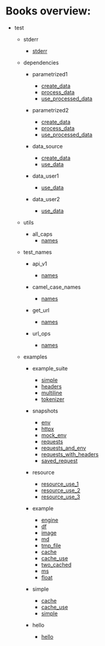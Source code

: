 # Books overview:

 * test
     * stderr
         * [stderr](test/stderr/stderr.md)

     * dependencies
         * parametrized1
             * [create_data](test/dependencies/parametrized1/create_data.md)
             * [process_data](test/dependencies/parametrized1/process_data.md)
             * [use_processed_data](test/dependencies/parametrized1/use_processed_data.md)

         * parametrized2
             * [create_data](test/dependencies/parametrized2/create_data.md)
             * [process_data](test/dependencies/parametrized2/process_data.md)
             * [use_processed_data](test/dependencies/parametrized2/use_processed_data.md)

         * data_source
             * [create_data](test/dependencies/data_source/create_data.md)
             * [use_data](test/dependencies/data_source/use_data.md)

         * data_user1
             * [use_data](test/dependencies/data_user1/use_data.md)

         * data_user2
             * [use_data](test/dependencies/data_user2/use_data.md)

     * utils
         * all_caps
             * [names](test/utils/all_caps/names.md)

     * test_names
         * api_v1
             * [names](test/test_names/api_v1/names.md)

         * camel_case_names
             * [names](test/test_names/camel_case_names/names.md)

         * get_url
             * [names](test/test_names/get_url/names.md)

         * url_ops
             * [names](test/test_names/url_ops/names.md)

     * examples
         * example_suite
             * [simple](test/examples/example_suite/simple.md)
             * [headers](test/examples/example_suite/headers.md)
             * [multiline](test/examples/example_suite/multiline.md)
             * [tokenizer](test/examples/example_suite/tokenizer.md)

         * snapshots
             * [env](test/examples/snapshots/env.md)
             * [httpx](test/examples/snapshots/httpx.md)
             * [mock_env](test/examples/snapshots/mock_env.md)
             * [requests](test/examples/snapshots/requests.md)
             * [requests_and_env](test/examples/snapshots/requests_and_env.md)
             * [requests_with_headers](test/examples/snapshots/requests_with_headers.md)
             * [saved_request](test/examples/snapshots/saved_request.md)

         * resource
             * [resource_use_1](test/examples/resource/resource_use_1.md)
             * [resource_use_2](test/examples/resource/resource_use_2.md)
             * [resource_use_3](test/examples/resource/resource_use_3.md)

         * example
             * [engine](test/examples/example/engine.md)
             * [df](test/examples/example/df.md)
             * [image](test/examples/example/image.md)
             * [md](test/examples/example/md.md)
             * [tmp_file](test/examples/example/tmp_file.md)
             * [cache](test/examples/example/cache.md)
             * [cache_use](test/examples/example/cache_use.md)
             * [two_cached](test/examples/example/two_cached.md)
             * [ms](test/examples/example/ms.md)
             * [float](test/examples/example/float.md)

         * simple
             * [cache](test/examples/simple/cache.md)
             * [cache_use](test/examples/simple/cache_use.md)
             * [simple](test/examples/simple/simple.md)

         * hello
             * [hello](test/examples/hello/hello.md)

